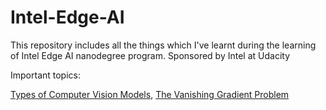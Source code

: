 # Intel-Edge-AI
This repository includes all the things which I've learnt during the learning of Intel Edge AI nanodegree program. Sponsored by Intel at Udacity

Important topics:

[Types of Computer Vision Models](https://medium.com/analytics-vidhya/image-classification-vs-object-detection-vs-image-segmentation-f36db85fe81), [The Vanishing Gradient Problem](https://towardsdatascience.com/the-vanishing-gradient-problem-69bf08b15484)
